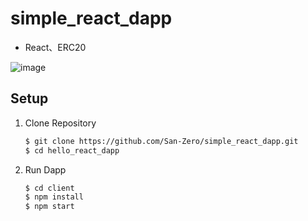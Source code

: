 # simple_react_dapp
* React、ERC20

![image](https://user-images.githubusercontent.com/66829468/120670444-ffd85800-c4c2-11eb-92a9-d9aa797fefa0.png)


## Setup

1. Clone Repository

    ```sh
    $ git clone https://github.com/San-Zero/simple_react_dapp.git
    $ cd hello_react_dapp
    ```
2. Run Dapp

    ```sh
    $ cd client
    $ npm install
    $ npm start
    ```

